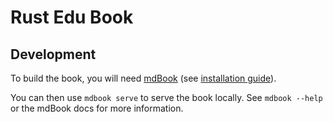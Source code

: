 # Rust Edu Book

## Development

To build the book, you will need [mdBook](https://github.com/rust-lang/mdBook) (see [installation guide](https://rust-lang.github.io/mdBook/guide/installation.html)).

You can then use `mdbook serve` to serve the book locally.
See `mdbook --help` or the mdBook docs for more information.
